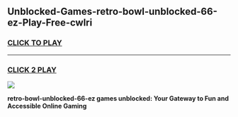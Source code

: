 
## Unblocked-Games-retro-bowl-unblocked-66-ez-Play-Free-cwlri
<h3>
<a href="https://premium76.site?title=retro-bowl-unblocked-66-ez&ref=18A1">CLICK TO PLAY</a></h3>
<hr>

<h3>
<a href="https://premium76.site?title=retro-bowl-unblocked-66-ez&ref=18A1">CLICK 2 PLAY</a>
  
</h3>

<a href="https://premium76.site?title=retro-bowl-unblocked-66-ez&ref=18A1"><img src="https://clearcache.store/games.png"></a>


**retro-bowl-unblocked-66-ez games unblocked: Your Gateway to Fun and Accessible Online Gaming**
